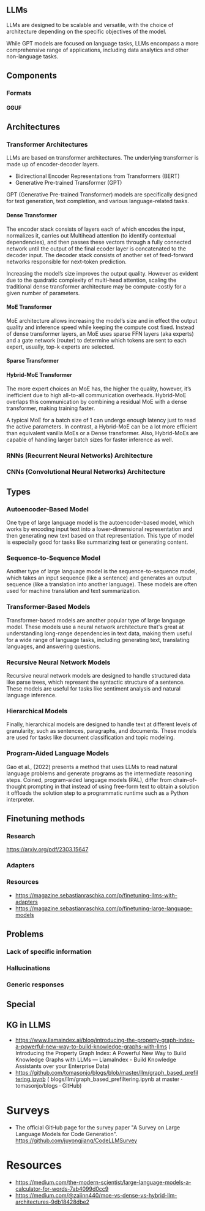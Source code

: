 ## LLMs
LLMs are designed to be scalable and versatile, with the choice of architecture depending on the specific objectives of the model.

While GPT models are focused on language tasks, LLMs encompass a more comprehensive range of applications, including data analytics and other non-language tasks.

## Components

### Formats

#### GGUF

## Architectures

### Transformer Architectures

LLMs are based on transformer architectures. The underlying transformer is made up of encoder-decoder layers.

- Bidirectional Encoder Representations from Transformers (BERT)
- Generative Pre-trained Transformer (GPT)

GPT (Generative Pre-trained Transformer) models are specifically designed for text generation, text completion, and various language-related tasks. 

#### Dense Transformer

The encoder stack consists of layers each of which encodes the input, normalizes it, carries out Multihead attention (to
identify contextual dependencies), and then passes these vectors through a fully connected network until the output of
the final ecoder layer is concatenated to the decoder input. The decoder stack consists of another set of feed-forward
networks responsible for next-token prediction.

Increasing the model’s size improves the output quality. However as evident due to the quadratic complexity of
multi-head attention, scaling the traditional dense transformer architecture may be compute-costly for a given number of
parameters.

#### MoE Transformer

MoE architecture allows increasing the model’s size and in effect the output quality and inference speed while keeping
the compute cost fixed. Instead of dense transformer layers, an MoE uses sparse FFN layers (aka experts) and a gate
network (router) to determine which tokens are sent to each expert, usually, top-k experts are selected.

#### Sparse Transformer

#### Hybrid-MoE Transformer

The more expert choices an MoE has, the higher the quality, however, it’s inefficient due to high all-to-all
communication overheads. Hybrid-MoE overlaps this communication by combining a residual MoE with a dense transformer,
making training faster.

A typical MoE for a batch size of 1 can undergo enough latency just to read the active parameters. In contrast, a
Hybrid-MoE can be a lot more efficient than equivalent vanilla MoEs or a Dense transformer. Also, Hybrid-MoEs are
capable of handling larger batch sizes for faster inference as well.

### RNNs (Recurrent Neural Networks) Architecture


### CNNs (Convolutional Neural Networks) Architecture


## Types

### Autoencoder-Based Model

One type of large language model is the autoencoder-based model, which works by encoding input text into a
lower-dimensional representation and then generating new text based on that representation. This type of model is
especially good for tasks like summarizing text or generating content.

### Sequence-to-Sequence Model

Another type of large language model is the sequence-to-sequence model, which takes an input sequence (like a sentence)
and generates an output sequence (like a translation into another language). These models are often used for machine
translation and text summarization.

### Transformer-Based Models

Transformer-based models are another popular type of large language model. These models use a neural network
architecture that's great at understanding long-range dependencies in text data, making them useful for a wide range of
language tasks, including generating text, translating languages, and answering questions.

### Recursive Neural Network Models

Recursive neural network models are designed to handle structured data like parse trees, which represent the syntactic
structure of a sentence. These models are useful for tasks like sentiment analysis and natural language inference.

### Hierarchical Models

Finally, hierarchical models are designed to handle text at different levels of granularity, such as sentences,
paragraphs, and documents. These models are used for tasks like document classification and topic modeling.


### Program-Aided Language Models

Gao et al., (2022) presents a method that uses LLMs to read natural language problems and generate programs as the intermediate reasoning steps. Coined, program-aided language models (PAL), differ from chain-of-thought prompting in that instead of using free-form text to obtain a solution it offloads the solution step to a programmatic runtime such as a Python interpreter.

## Finetuning methods

### Research

https://arxiv.org/pdf/2303.15647

### Adapters

### Resources

- https://magazine.sebastianraschka.com/p/finetuning-llms-with-adapters
- https://magazine.sebastianraschka.com/p/finetuning-large-language-models

## Problems

### Lack of specific information

### Hallucinations

### Generic responses

## Special

## KG in LLMS

- https://www.llamaindex.ai/blog/introducing-the-property-graph-index-a-powerful-new-way-to-build-knowledge-graphs-with-llms (
  Introducing the Property Graph Index: A Powerful New Way to Build Knowledge Graphs with LLMs — LlamaIndex - Build
  Knowledge Assistants over your Enterprise Data)
- https://github.com/tomasonjo/blogs/blob/master/llm/graph_based_prefiltering.ipynb (
  blogs/llm/graph_based_prefiltering.ipynb at master · tomasonjo/blogs · GitHub)

# Surveys

- The official GitHub page for the survey paper "A Survey on Large Language Models for Code
  Generation". https://github.com/juyongjiang/CodeLLMSurvey

# Resources

- https://medium.com/the-modern-scientist/large-language-models-a-calculator-for-words-7ab4099d0cc9
- https://medium.com/@zaiinn440/moe-vs-dense-vs-hybrid-llm-architectures-9db18428dbe2